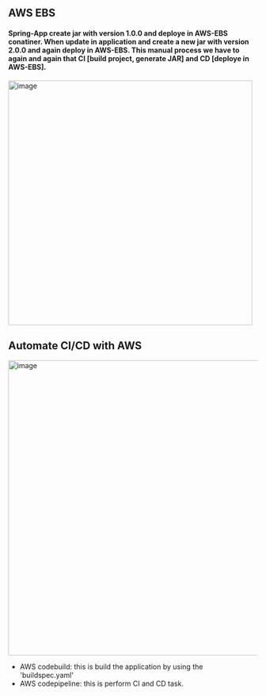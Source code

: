 ## AWS EBS
#### Spring-App create jar with version 1.0.0 and deploye in AWS-EBS conatiner. When update in application and create a new jar with version 2.0.0 and again deploy in AWS-EBS. This manual process we have to again and again that CI [build project, generate JAR] and CD [deploye in AWS-EBS].
<img width="493" alt="image" src="https://github.com/user-attachments/assets/ff3a8224-e6d9-483b-9a0f-758d32d4c9cf">

## Automate CI/CD with AWS
<img width="595" alt="image" src="https://github.com/user-attachments/assets/672c6972-3d45-49d6-a0de-f7568ffcca9e">

 - AWS codebuild: this is build the application by using the 'buildspec.yaml'
 - AWS codepipeline: this is perform CI and CD task.


